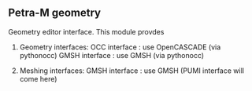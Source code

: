 ## Petra-M geometry

Geometry editor interface. This module provdes

1) Geometry interfaces:
    OCC interface : use OpenCASCADE (via pythonocc)
    GMSH interface : use GMSH (via pythonocc)     

2) Meshing interfaces:
    GMSH interface : use GMSH
    (PUMI interface will come here)